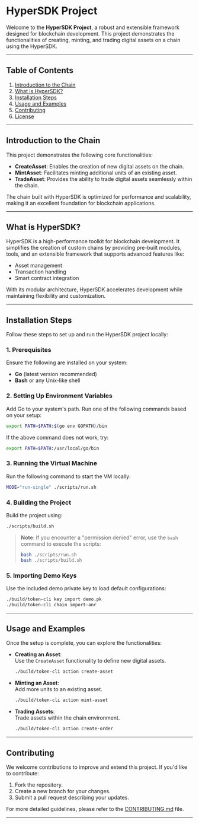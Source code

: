 # HyperSDK Project

Welcome to the **HyperSDK Project**, a robust and extensible framework designed for blockchain development. This project demonstrates the functionalities of creating, minting, and trading digital assets on a chain using the HyperSDK.

---

## **Table of Contents**

1. [Introduction to the Chain](#introduction-to-the-chain)  
2. [What is HyperSDK?](#what-is-hypersdk)  
3. [Installation Steps](#installation-steps)  
4. [Usage and Examples](#usage-and-examples)  
5. [Contributing](#contributing)  
6. [License](#license)  

---

## **Introduction to the Chain**

This project demonstrates the following core functionalities:  
- **CreateAsset**: Enables the creation of new digital assets on the chain.  
- **MintAsset**: Facilitates minting additional units of an existing asset.  
- **TradeAsset**: Provides the ability to trade digital assets seamlessly within the chain.  

The chain built with HyperSDK is optimized for performance and scalability, making it an excellent foundation for blockchain applications.

---

## **What is HyperSDK?**

HyperSDK is a high-performance toolkit for blockchain development. It simplifies the creation of custom chains by providing pre-built modules, tools, and an extensible framework that supports advanced features like:  
- Asset management  
- Transaction handling  
- Smart contract integration  

With its modular architecture, HyperSDK accelerates development while maintaining flexibility and customization.

---

## **Installation Steps**

Follow these steps to set up and run the HyperSDK project locally:

### **1. Prerequisites**
Ensure the following are installed on your system:  
- **Go** (latest version recommended)  
- **Bash** or any Unix-like shell  

### **2. Setting Up Environment Variables**
Add Go to your system's path. Run one of the following commands based on your setup:  
```bash
export PATH=$PATH:$(go env GOPATH)/bin
```
If the above command does not work, try:  
```bash
export PATH=$PATH:/usr/local/go/bin
```

### **3. Running the Virtual Machine**
Run the following command to start the VM locally:  
```bash
MODE="run-single" ./scripts/run.sh
```

### **4. Building the Project**
Build the project using:  
```bash
./scripts/build.sh
```
> **Note**: If you encounter a "permission denied" error, use the `bash` command to execute the scripts:  
> ```bash
> bash ./scripts/run.sh  
> bash ./scripts/build.sh  
> ```

### **5. Importing Demo Keys**
Use the included demo private key to load default configurations:  
```bash
./build/token-cli key import demo.pk
./build/token-cli chain import-anr
```

---

## **Usage and Examples**

Once the setup is complete, you can explore the functionalities:  

- **Creating an Asset**:  
  Use the `CreateAsset` functionality to define new digital assets.  
  ```bash
  ./build/token-cli action create-asset
  ```

- **Minting an Asset**:  
  Add more units to an existing asset.  
  ```bash
  ./build/token-cli action mint-asset
  ```

- **Trading Assets**:  
  Trade assets within the chain environment.  
  ```bash
  ./build/token-cli action create-order
  ```

---

## **Contributing**

We welcome contributions to improve and extend this project. If you'd like to contribute:  
1. Fork the repository.  
2. Create a new branch for your changes.  
3. Submit a pull request describing your updates.  

For more detailed guidelines, please refer to the [CONTRIBUTING.md](CONTRIBUTING.md) file.

---

